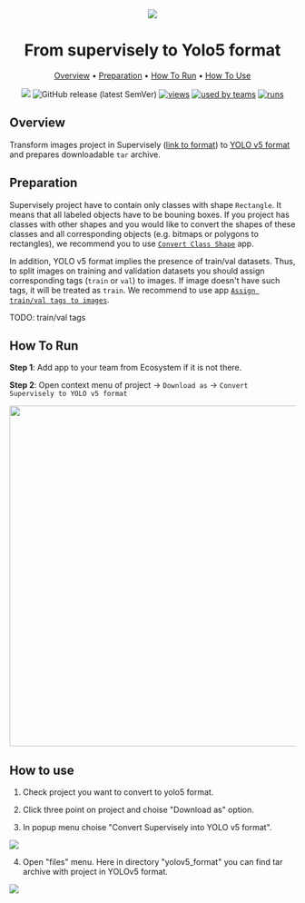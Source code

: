 <div align="center" markdown>
<img src="https://i.imgur.com/UeObs7R.png"/>

# From supervisely to Yolo5 format


<p align="center">
  <a href="#Overview">Overview</a> •
  <a href="#Preparation">Preparation</a> •
  <a href="#How-To-Run">How To Run</a> •
  <a href="#How-To-Use">How To Use</a>
</p>

[![](https://img.shields.io/badge/slack-chat-green.svg?logo=slack)](https://supervise.ly/slack)
![GitHub release (latest SemVer)](https://img.shields.io/github/v/release/supervisely-ecosystem/convert-supervisely-to-yolov5-format)
[![views](https://app.supervise.ly/public/api/v3/ecosystem.counters?repo=supervisely-ecosystem/convert-supervisely-to-yolov5-format&counter=views&label=views)](https://supervise.ly)
[![used by teams](https://app.supervise.ly/public/api/v3/ecosystem.counters?repo=supervisely-ecosystem/convert-supervisely-to-yolov5-format&counter=downloads&label=used%20by%20teams)](https://supervise.ly)
[![runs](https://app.supervise.ly/public/api/v3/ecosystem.counters?repo=supervisely-ecosystem/convert-supervisely-to-yolov5-format&counter=runs&label=runs&123)](https://supervise.ly)

</div>

## Overview

Transform images project in Supervisely ([link to format](https://docs.supervise.ly/data-organization/00_ann_format_navi)) to [YOLO v5 format](https://github.com/ultralytics/yolov5/wiki/Train-Custom-Data) and prepares downloadable `tar` archive.


## Preparation

Supervisely project have to contain only classes with shape `Rectangle`. It means that all labeled objects have to be bouning boxes. If you project has classes with other shapes and you would like to convert the shapes of these classes and all corresponding objects (e.g. bitmaps or polygons to rectangles), we recommend you to use [`Convert Class Shape`](https://ecosystem.supervise.ly/apps/convert-class-shape) app. 

In addition, YOLO v5 format implies the presence of train/val datasets. Thus, to split images on training and validation datasets you should assign  corresponding tags (`train` or `val`) to images. If image doesn't have such tags, it will be treated as `train`. We recommend to use app [`Assign train/val tags to images`](https://ecosystem.supervise.ly/apps/tag-train-val-test). 


TODO: train/val tags

## How To Run 
**Step 1**: Add app to your team from Ecosystem if it is not there.

**Step 2**: Open context menu of project -> `Download as` -> `Convert Supervisely to YOLO v5 format` 

<img src="https://i.imgur.com/bOUC5WH.png" width="600px"/>


## How to use

1. Check project you want to convert to yolo5 format.

2. Click three point on project and choise "Download as" option.

3. In popup menu choise "Convert Supervisely into YOLO v5 format".

<img src="https://i.imgur.com/ZTYhihF.png"/>

4. Open "files" menu. Here in directory "yolov5_format" you can find tar archive with project in YOLOv5 format.

<img src="https://i.imgur.com/pu9snon.png"/>



